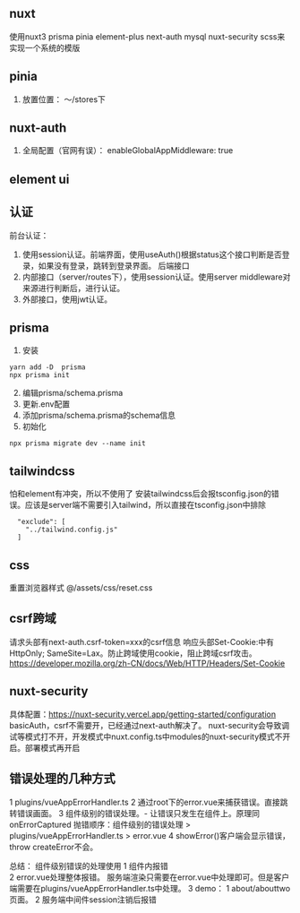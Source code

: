 ## nuxt 
使用nuxt3 prisma pinia element-plus next-auth mysql nuxt-security scss来实现一个系统的模版

## pinia
1. 放置位置：
～/stores下

## nuxt-auth 
1. 全局配置（官网有误）：    enableGlobalAppMiddleware: true

## element ui

## 认证
前台认证：
1. 使用session认证。前端界面，使用useAuth()根据status这个接口判断是否登录，如果没有登录，跳转到登录界面。 
后端接口
1. 内部接口（server/routes下），使用session认证。使用server middleware对来源进行判断后，进行认证。
2. 外部接口，使用jwt认证。 

## prisma
1. 安装
```
yarn add -D  prisma
npx prisma init
```
2. 编辑prisma/schema.prisma
3. 更新.env配置
4. 添加prisma/schema.prisma的schema信息
5. 初始化
```
npx prisma migrate dev --name init 
```

## tailwindcss
怕和element有冲突，所以不使用了
安装tailwindcss后会报tsconfig.json的错误。应该是server端不需要引入tailwind，所以直接在tsconfig.json中排除
```
  "exclude": [
    "../tailwind.config.js"
  ]
```
## css
重置浏览器样式 @/assets/css/reset.css

## csrf跨域
请求头部有next-auth.csrf-token=xxx的csrf信息
响应头部Set-Cookie:中有HttpOnly; SameSite=Lax。防止跨域使用cookie，阻止跨域csrf攻击。
https://developer.mozilla.org/zh-CN/docs/Web/HTTP/Headers/Set-Cookie

## nuxt-security
具体配置：https://nuxt-security.vercel.app/getting-started/configuration
basicAuth，csrf不需要开，已经通过next-auth解决了。
nuxt-security会导致调试等模式打不开，开发模式中nuxt.config.ts中modules的nuxt-security模式不开启。部署模式再开启

## 错误处理的几种方式
1 plugins/vueAppErrorHandler.ts
2 通过root下的error.vue来捕获错误。直接跳转错误画面。
3 组件级别的错误处理。- <NuxtErrorBoundary>让错误只发生在组件上。原理同onErrorCaptured
抛错顺序：<NuxtErrorBoundary>组件级别的错误处理 > plugins/vueAppErrorHandler.ts > error.vue
4 showError()客户端会显示错误，throw createError不会。

总结：
组件级别错误的处理使用
1 组件内报错<NuxtErrorBoundary>    
2 error.vue处理整体报错。
  服务端渲染只需要在error.vue中处理即可。但是客户端需要在plugins/vueAppErrorHandler.ts中处理。
3 demo： 1 about/abouttwo页面。 
         2 服务端中间件session注销后报错




